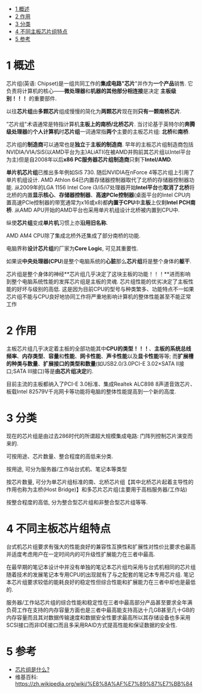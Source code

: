 
<!-- @import "[TOC]" {cmd="toc" depthFrom=1 depthTo=6 orderedList=false} -->

<!-- code_chunk_output -->

* [1 概述](#1-概述)
* [2 作用](#2-作用)
* [3 分类](#3-分类)
* [4 不同主板芯片组特点](#4-不同主板芯片组特点)
* [5 参考](#5-参考)

<!-- /code_chunk_output -->

# 1 概述

芯片组(英语: Chipset)是一组共同工作的**集成电路”芯片**"并作为**一个产品**销售. 它负责将计算机的核心——**微处理器**和**机器的其他部分相连接**是决定 **主板级别！！！** 的重要部件. 

以往**芯片组**由**多颗芯片**组成慢慢的简化为**两颗芯片**现在则**只有一颗南桥芯片**. 

”芯片组"术语通常是特指计算机**主板上的南桥/北桥芯片**. 当讨论基于英特尔的**奔腾级处理器**的**个人计算机**时**芯片组**一词通常指**两个**主要的主板芯片组: **北桥**和**南桥**. 

芯片组的**制造商**可以通常也是**独立**于**主板的制造商**. 早年的主板芯片组制造商包括NVIDIA/VIA/SiS(以AMD平台为主)ALiATI(在被AMD并购前其芯片组以Intel平台为主)但是自2008年以后**x86 PC服务器芯片组制造商**只剩下**Intel/AMD**. 

**单片机芯片组**已推出多年例如SiS 730. 随后NVIDIA在nForce 4等芯片组上引用了单片机组设计. AMD Athlon 64已内置存储器控制器取代了北桥的存储器控制器功能. 从2009年的LGA 1156 Intel Core i3/i5/i7处理器开始**Intel平台**也**取消了北桥**将北桥的内置**显示核心**、**存储器控制器**、**高速PCIe控制器**(桌面平台的Intel CPU内置高速PCIe控制器的带宽通常为x16或x8)都**内置于CPU**中**主板**上仅剩**Intel PCH南桥**. 从AMD APU开始的AMD平台也采用单片机组设计北桥被内置到CPU中. 

纵使**芯片组**变成**单片机**习惯上亦**沿用旧名称**. 

AMD AM4 CPU除了集成北桥外还集成了部分南桥的功能. 

电脑界称**设计芯片组**的厂家为**Core Logic**, 可见其重要性.

如果说**中央处理器(CPU**)是整个电脑系统的**心脏**那么**芯片组**将是整个身体的**躯干**. 

芯片组是整个身体的神经**芯片组几乎决定了这块主板的功能！！！**进而影响到整个电脑系统性能的发挥芯片组是主板的灵魂. 芯片组性能的优劣决定了主板性能的好坏与级别的高低. 这是因为目前CPU的型号与种类繁多、功能特点不一如果芯片组不能与CPU良好地协同工作将严重地影响计算机的整体性能甚至不能正常工作

# 2 作用

主板芯片组几乎决定着主板的全部功能其中**CPU的类型！！！**、**主板的系统总线频率**、**内存类型**、**容量**和**性能**、**网卡性能**、**声卡性能**以及**显卡性能**等等; 而**扩展槽的种类与数量**、**扩展接口的类型和数量**(如USB2.0/3.0PCI-E 3.02×SATA II接口;SATA III接口)等是**由芯片组决定**的. 

目前主流的主板都纳入了PCI-E 3.0标准、集成Realtek ALC898 8声道音效芯片、板载Intel 82579V千兆网卡等功能将电脑的整体性能提高到一个新的高度. 

# 3 分类

现在的芯片组是由过去286时代的所谓超大规模集成电路: 门阵列控制芯片演变而来的. 

可按用途、芯片数量、整合程度的高低来分类. 

按用途, 可分为服务器/工作站台式机、笔记本等类型

按芯片数量, 可分为单芯片组标准的南、北桥芯片组【其中北桥芯片起着主导性的作用也称为主桥(Host Bridge)】和多芯片芯片组(主要用于高档服务器/工作站)

按整合程度的高低, 分为整合型芯片组和非整合型芯片组等等. 

# 4 不同主板芯片组特点

台式机芯片组要求有强大的性能良好的兼容性互换性和扩展性对性价比要求也最高并适度考虑用户在一定时间内的可升级性扩展能力在三者中最高. 

在最早期的笔记本设计中并没有单独的笔记本芯片组均采用与台式机相同的芯片组随着技术的发展笔记本专用CPU的出现就有了与之配套的笔记本专用芯片组. 笔记本芯片组要求较低的能耗良好的稳定性但综合性能和扩展能力在三者中却也是最低的. 

服务器/工作站芯片组的综合性能和稳定性在三者中最高部分产品甚至要求全年满负荷工作在支持的内存容量方面也是三者中最高能支持高达十几GB甚至几十GB的内存容量而且其对数据传输速度和数据安全性要求最高所以其存储设备也多采用SCSI接口而非IDE接口而且多采用RAID方式提高性能和保证数据的安全性. 

# 5 参考

- [芯片组是什么?](https://www.bilibili.com/read/cv225339/)
- 维基百科: https://zh.wikipedia.org/wiki/%E8%8A%AF%E7%89%87%E7%BB%84